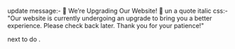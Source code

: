 update message:-
🔧 We’re Upgrading Our Website! 🔧
un a quote italic css:- "Our website is currently undergoing an upgrade to bring you a better experience. Please check back later. Thank you for your patience!"

next to do
.





